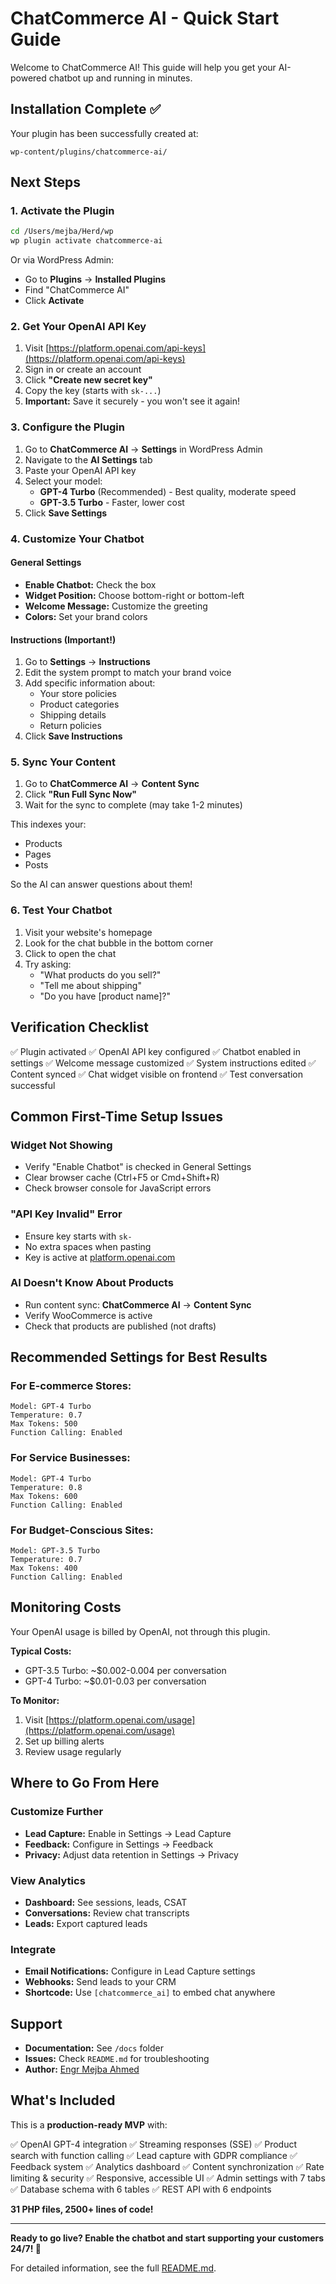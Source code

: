 # ChatCommerce AI - Quick Start Guide

Welcome to ChatCommerce AI! This guide will help you get your AI-powered chatbot up and running in minutes.

## Installation Complete ✅

Your plugin has been successfully created at:
```
wp-content/plugins/chatcommerce-ai/
```

## Next Steps

### 1. Activate the Plugin

```bash
cd /Users/mejba/Herd/wp
wp plugin activate chatcommerce-ai
```

Or via WordPress Admin:
- Go to **Plugins** → **Installed Plugins**
- Find "ChatCommerce AI"
- Click **Activate**

### 2. Get Your OpenAI API Key

1. Visit [https://platform.openai.com/api-keys](https://platform.openai.com/api-keys)
2. Sign in or create an account
3. Click **"Create new secret key"**
4. Copy the key (starts with `sk-...`)
5. **Important:** Save it securely - you won't see it again!

### 3. Configure the Plugin

1. Go to **ChatCommerce AI** → **Settings** in WordPress Admin
2. Navigate to the **AI Settings** tab
3. Paste your OpenAI API key
4. Select your model:
   - **GPT-4 Turbo** (Recommended) - Best quality, moderate speed
   - **GPT-3.5 Turbo** - Faster, lower cost
5. Click **Save Settings**

### 4. Customize Your Chatbot

#### General Settings
- **Enable Chatbot:** Check the box
- **Widget Position:** Choose bottom-right or bottom-left
- **Welcome Message:** Customize the greeting
- **Colors:** Set your brand colors

#### Instructions (Important!)
1. Go to **Settings** → **Instructions**
2. Edit the system prompt to match your brand voice
3. Add specific information about:
   - Your store policies
   - Product categories
   - Shipping details
   - Return policies
4. Click **Save Instructions**

### 5. Sync Your Content

1. Go to **ChatCommerce AI** → **Content Sync**
2. Click **"Run Full Sync Now"**
3. Wait for the sync to complete (may take 1-2 minutes)

This indexes your:
- Products
- Pages
- Posts

So the AI can answer questions about them!

### 6. Test Your Chatbot

1. Visit your website's homepage
2. Look for the chat bubble in the bottom corner
3. Click to open the chat
4. Try asking:
   - "What products do you sell?"
   - "Tell me about shipping"
   - "Do you have [product name]?"

## Verification Checklist

✅ Plugin activated
✅ OpenAI API key configured
✅ Chatbot enabled in settings
✅ Welcome message customized
✅ System instructions edited
✅ Content synced
✅ Chat widget visible on frontend
✅ Test conversation successful

## Common First-Time Setup Issues

### Widget Not Showing
- Verify "Enable Chatbot" is checked in General Settings
- Clear browser cache (Ctrl+F5 or Cmd+Shift+R)
- Check browser console for JavaScript errors

### "API Key Invalid" Error
- Ensure key starts with `sk-`
- No extra spaces when pasting
- Key is active at [platform.openai.com](https://platform.openai.com)

### AI Doesn't Know About Products
- Run content sync: **ChatCommerce AI** → **Content Sync**
- Verify WooCommerce is active
- Check that products are published (not drafts)

## Recommended Settings for Best Results

### For E-commerce Stores:
```
Model: GPT-4 Turbo
Temperature: 0.7
Max Tokens: 500
Function Calling: Enabled
```

### For Service Businesses:
```
Model: GPT-4 Turbo
Temperature: 0.8
Max Tokens: 600
Function Calling: Enabled
```

### For Budget-Conscious Sites:
```
Model: GPT-3.5 Turbo
Temperature: 0.7
Max Tokens: 400
Function Calling: Enabled
```

## Monitoring Costs

Your OpenAI usage is billed by OpenAI, not through this plugin.

**Typical Costs:**
- GPT-3.5 Turbo: ~$0.002-0.004 per conversation
- GPT-4 Turbo: ~$0.01-0.03 per conversation

**To Monitor:**
1. Visit [https://platform.openai.com/usage](https://platform.openai.com/usage)
2. Set up billing alerts
3. Review usage regularly

## Where to Go From Here

### Customize Further
- **Lead Capture:** Enable in Settings → Lead Capture
- **Feedback:** Configure in Settings → Feedback
- **Privacy:** Adjust data retention in Settings → Privacy

### View Analytics
- **Dashboard:** See sessions, leads, CSAT
- **Conversations:** Review chat transcripts
- **Leads:** Export captured leads

### Integrate
- **Email Notifications:** Configure in Lead Capture settings
- **Webhooks:** Send leads to your CRM
- **Shortcode:** Use `[chatcommerce_ai]` to embed chat anywhere

## Support

- **Documentation:** See `/docs` folder
- **Issues:** Check `README.md` for troubleshooting
- **Author:** [Engr Mejba Ahmed](https://www.mejba.me)

## What's Included

This is a **production-ready MVP** with:

✅ OpenAI GPT-4 integration
✅ Streaming responses (SSE)
✅ Product search with function calling
✅ Lead capture with GDPR compliance
✅ Feedback system
✅ Analytics dashboard
✅ Content synchronization
✅ Rate limiting & security
✅ Responsive, accessible UI
✅ Admin settings with 7 tabs
✅ Database schema with 6 tables
✅ REST API with 6 endpoints

**31 PHP files, 2500+ lines of code!**

---

**Ready to go live? Enable the chatbot and start supporting your customers 24/7! 🚀**

For detailed information, see the full [README.md](README.md).
